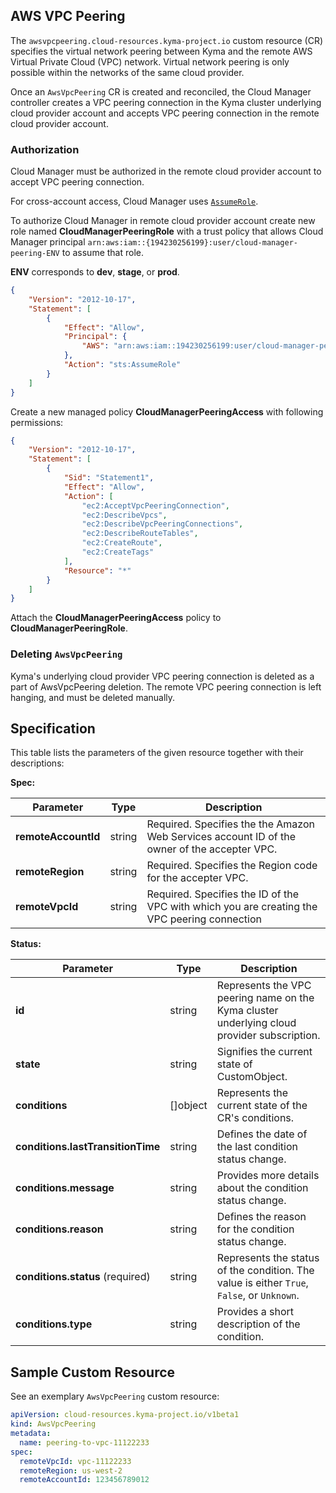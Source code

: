 ## AWS VPC Peering


The `awsvpcpeering.cloud-resources.kyma-project.io` custom resource (CR) specifies the virtual network peering between
Kyma and the remote AWS Virtual Private Cloud (VPC) network. Virtual network peering is only possible within the networks
of the same cloud provider.

Once an `AwsVpcPeering` CR is created and reconciled, the Cloud Manager controller creates a VPC peering connection in 
the Kyma cluster underlying cloud provider account and accepts VPC peering connection in the remote cloud provider account.

### Authorization

Cloud Manager must be authorized in the remote cloud provider account to accept VPC peering connection. 

For cross-account access, Cloud Manager uses [`AssumeRole`](https://awscli.amazonaws.com/v2/documentation/api/latest/reference/sts/assume-role.html). 

To authorize Cloud Manager in remote cloud provider account create new role named **CloudManagerPeeringRole** with a trust
policy that allows Cloud Manager principal `arn:aws:iam::{194230256199}:user/cloud-manager-peering-ENV` to assume that role.

**ENV** corresponds to **dev**, **stage**, or **prod**.

```json
{
    "Version": "2012-10-17",
    "Statement": [
	    {
            "Effect": "Allow",
            "Principal": {
                "AWS": "arn:aws:iam::194230256199:user/cloud-manager-peering-ENV"
            },
            "Action": "sts:AssumeRole"
        }
    ]
}

```

Create a new managed policy **CloudManagerPeeringAccess** with following permissions:
```json
{
    "Version": "2012-10-17",
    "Statement": [
        {
            "Sid": "Statement1",
            "Effect": "Allow",
            "Action": [
                "ec2:AcceptVpcPeeringConnection",
                "ec2:DescribeVpcs",
                "ec2:DescribeVpcPeeringConnections",
                "ec2:DescribeRouteTables",
                "ec2:CreateRoute",
                "ec2:CreateTags"
            ],
            "Resource": "*"
        }
    ]
}
```

Attach the **CloudManagerPeeringAccess** policy to **CloudManagerPeeringRole**.

### Deleting `AwsVpcPeering`

Kyma's underlying cloud provider VPC peering connection is deleted as a part of AwsVpcPeering deletion. The remote VPC 
peering connection is left hanging, and must be deleted manually.

## Specification <!-- {docsify-ignore} -->

This table lists the parameters of the given resource together with their descriptions:

**Spec:**

| Parameter           | Type   | Description                                                                                  |
|---------------------|--------|----------------------------------------------------------------------------------------------|
| **remoteAccountId** | string | Required. Specifies the the Amazon Web Services account ID of the owner of the accepter VPC. |
| **remoteRegion**    | string | Required. Specifies the Region code for the accepter VPC.                                    |
| **remoteVpcId**     | string | Required. Specifies the ID of the VPC with which you are creating the VPC peering connection |

**Status:**

| Parameter                         | Type       | Description                                                                                 |
|-----------------------------------|------------|---------------------------------------------------------------------------------------------|
| **id**                            | string     | Represents the VPC peering name on the Kyma cluster underlying cloud provider subscription. |
| **state**                         | string     | Signifies the current state of CustomObject.                                                |
| **conditions**                    | \[\]object | Represents the current state of the CR's conditions.                                        |
| **conditions.lastTransitionTime** | string     | Defines the date of the last condition status change.                                       |
| **conditions.message**            | string     | Provides more details about the condition status change.                                    |
| **conditions.reason**             | string     | Defines the reason for the condition status change.                                         |
| **conditions.status** (required)  | string     | Represents the status of the condition. The value is either `True`, `False`, or `Unknown`.  |
| **conditions.type**               | string     | Provides a short description of the condition.                                              |

## Sample Custom Resource <!-- {docsify-ignore} -->

See an exemplary `AwsVpcPeering` custom resource:

```yaml
apiVersion: cloud-resources.kyma-project.io/v1beta1
kind: AwsVpcPeering
metadata:
  name: peering-to-vpc-11122233
spec:
  remoteVpcId: vpc-11122233
  remoteRegion: us-west-2
  remoteAccountId: 123456789012
```
